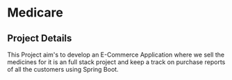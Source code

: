 # Medicare

## Project Details
This Project aim's to develop an E-Commerce Application where we sell the medicines for it is an full stack project and keep a track on purchase reports of all the customers using Spring Boot.
